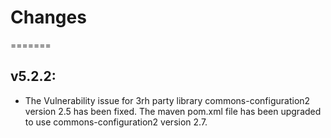 # Changes
=======
## v5.2.2:
* The Vulnerability issue for 3rh party library commons-configuration2 version 2.5 has been fixed.
The maven pom.xml file has been upgraded to use commons-configuration2 version 2.7.
